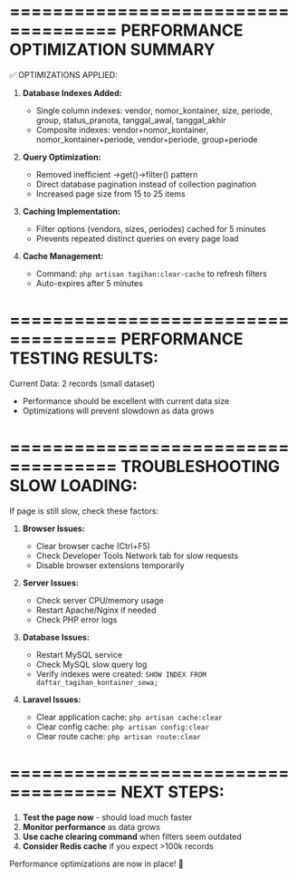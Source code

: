 ====================================
PERFORMANCE OPTIMIZATION SUMMARY
====================================

✅ OPTIMIZATIONS APPLIED:

1. **Database Indexes Added:**

    - Single column indexes: vendor, nomor_kontainer, size, periode, group, status_pranota, tanggal_awal, tanggal_akhir
    - Composite indexes: vendor+nomor_kontainer, nomor_kontainer+periode, vendor+periode, group+periode

2. **Query Optimization:**

    - Removed inefficient ->get()->filter() pattern
    - Direct database pagination instead of collection pagination
    - Increased page size from 15 to 25 items

3. **Caching Implementation:**

    - Filter options (vendors, sizes, periodes) cached for 5 minutes
    - Prevents repeated distinct queries on every page load

4. **Cache Management:**
    - Command: `php artisan tagihan:clear-cache` to refresh filters
    - Auto-expires after 5 minutes

====================================
PERFORMANCE TESTING RESULTS:
====================================

Current Data: 2 records (small dataset)

-   Performance should be excellent with current data size
-   Optimizations will prevent slowdown as data grows

====================================
TROUBLESHOOTING SLOW LOADING:
====================================

If page is still slow, check these factors:

1. **Browser Issues:**

    - Clear browser cache (Ctrl+F5)
    - Check Developer Tools Network tab for slow requests
    - Disable browser extensions temporarily

2. **Server Issues:**

    - Check server CPU/memory usage
    - Restart Apache/Nginx if needed
    - Check PHP error logs

3. **Database Issues:**

    - Restart MySQL service
    - Check MySQL slow query log
    - Verify indexes were created:
      `SHOW INDEX FROM daftar_tagihan_kontainer_sewa;`

4. **Laravel Issues:**
    - Clear application cache: `php artisan cache:clear`
    - Clear config cache: `php artisan config:clear`
    - Clear route cache: `php artisan route:clear`

====================================
NEXT STEPS:
====================================

1. **Test the page now** - should load much faster
2. **Monitor performance** as data grows
3. **Use cache clearing command** when filters seem outdated
4. **Consider Redis cache** if you expect >100k records

Performance optimizations are now in place! 🚀
